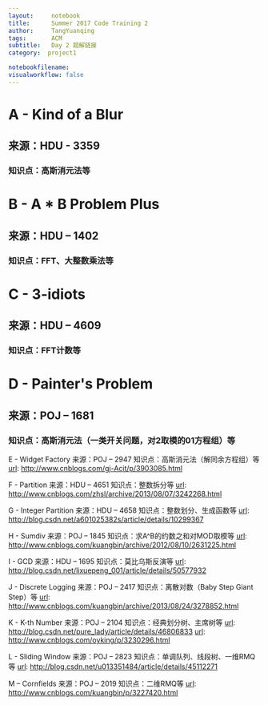 ```yaml
---
layout:     notebook
title:      Summer 2017 Code Training 2
author:     TangYuanqing
tags: 		ACM
subtitle:   Day 2 题解链接
category:  project1

notebookfilename:
visualworkflow: false
---
```



# A - Kind of a Blur
## 来源：HDU - 3359
### 知识点：高斯消元法等
[url]: http://blog.csdn.net/qwb492859377/article/details/47013321


# B - A * B Problem Plus
## 来源：HDU – 1402
### 知识点：FFT、大整数乘法等
[url]: http://blog.csdn.net/sdj222555/article/details/9786527


# C - 3-idiots
## 来源：HDU – 4609
### 知识点：FFT计数等
[url]: http://blog.csdn.net/qq_33184171/article/details/54427994


# D - Painter's Problem
## 来源：POJ – 1681
### 知识点：高斯消元法（一类开关问题，对2取模的01方程组）等
[url]: http://www.cnblogs.com/kuangbin/archive/2012/08/31/2665913.html


E - Widget Factory
来源：POJ – 2947
知识点：高斯消元法（解同余方程组）等
[url]: http://www.cnblogs.com/gj-Acit/p/3903085.html


F - Partition
来源：HDU – 4651
知识点：整数拆分等
[url]: http://www.cnblogs.com/zhsl/archive/2013/08/07/3242268.html


G - Integer Partition
来源：HDU – 4658
知识点：整数划分、生成函数等
[url]: http://blog.csdn.net/a601025382s/article/details/10299367


H - Sumdiv
来源：POJ – 1845
知识点：求A^B的约数之和对MOD取模等
[url]: http://www.cnblogs.com/kuangbin/archive/2012/08/10/2631225.html


I - GCD
来源：HDU – 1695
知识点：莫比乌斯反演等
[url]: http://blog.csdn.net/lixuepeng_001/article/details/50577932


J - Discrete Logging
来源：POJ – 2417
知识点：离散对数（Baby Step Giant Step）等
[url]: http://www.cnblogs.com/kuangbin/archive/2013/08/24/3278852.html


K - K-th Number
来源：POJ – 2104
知识点：经典划分树、主席树等
[url]: http://blog.csdn.net/pure_lady/article/details/46806833
[url]: http://www.cnblogs.com/oyking/p/3230296.html


L - Sliding Window
来源：POJ – 2823
知识点：单调队列、线段树、一维RMQ等
[url]: http://blog.csdn.net/u013351484/article/details/45112271


M – Cornfields
来源：POJ – 2019
知识点：二维RMQ等
[url]: http://www.cnblogs.com/kuangbin/p/3227420.html
